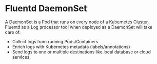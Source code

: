 # Fluentd DaemonSet

A DaemonSet is a Pod that runs on every node of a Kubernetes Cluster. Fluentd as a Log processor tool when deployed as a DaemonSet will take care of:

* Collect logs from running Pods/Containers
* Enrich logs with Kubernetes metadata \(labels/annotations\)
* Send logs to one or multiple destinations like local database or cloud services.




